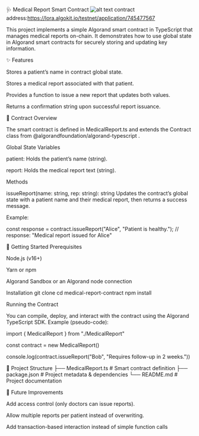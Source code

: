 🩺 Medical Report Smart Contract
![alt text](image.png)
contract address:https://lora.algokit.io/testnet/application/745477567

This project implements a simple Algorand smart contract in TypeScript that manages medical reports on-chain. It demonstrates how to use global state in Algorand smart contracts for securely storing and updating key information.

✨ Features

Stores a patient’s name in contract global state.

Stores a medical report associated with that patient.

Provides a function to issue a new report that updates both values.

Returns a confirmation string upon successful report issuance.

📜 Contract Overview

The smart contract is defined in MedicalReport.ts and extends the Contract class from @algorandfoundation/algorand-typescript
.

Global State Variables

patient: Holds the patient’s name (string).

report: Holds the medical report text (string).

Methods

issueReport(name: string, rep: string): string
Updates the contract’s global state with a patient name and their medical report, then returns a success message.

Example:

const response = contract.issueReport("Alice", "Patient is healthy.");
// response: "Medical report issued for Alice"

🚀 Getting Started
Prerequisites

Node.js (v16+)

Yarn or npm

Algorand Sandbox or an Algorand node connection

Installation
git clone <your-repo-url>
cd medical-report-contract
npm install

Running the Contract

You can compile, deploy, and interact with the contract using the Algorand TypeScript SDK.
Example (pseudo-code):

import { MedicalReport } from "./MedicalReport"

const contract = new MedicalReport()

console.log(contract.issueReport("Bob", "Requires follow-up in 2 weeks."))

📂 Project Structure
├── MedicalReport.ts    # Smart contract definition
├── package.json        # Project metadata & dependencies
└── README.md           # Project documentation

🔮 Future Improvements

Add access control (only doctors can issue reports).

Allow multiple reports per patient instead of overwriting.

Add transaction-based interaction instead of simple function calls
